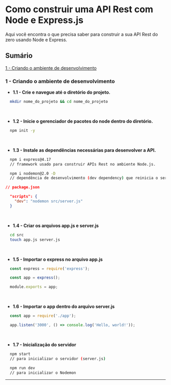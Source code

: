 # Como construir uma API Rest com Node e Express.js

Aqui você encontra o que precisa saber para construir a sua API Rest do zero usando Node e Express.

## Sumário
[1 - Criando o ambiente de desenvolvimento](#1---criando-o-ambiente-de-desenvolvimento)


### <strong>1 - Criando o ambiente de desenvolvimento</strong>

  - <strong>1.1 - Crie e navegue até o diretório do projeto.</strong>

  ```sh
    mkdir nome_do_projeto && cd nome_do_projeto
  ```
 <br />

  - <strong>1.2 - Inicie o gerenciador de pacotes do node dentro do diretório.</strong>

  ```sh
    npm init -y
  ```
 <br />

  - <strong>1.3 - Instale as dependências necessárias para desenvolver a API.</strong>
  ```sh
    npm i express@4.17 
    // framework usado para construir APIs Rest no ambiente Node.js.

    npm i nodemon@2.0 -D
    // dependência de desenvolvimento (dev dependency) que reinicia o servidor a cada alteração feita no código.
  ```

  ```json
  // package.json

    "scripts": {
      "dev": "nodemon src/server.js"
    }

  ```
  <br />

  - <strong>1.4 - Criar os arquivos app.js e server.js</strong>
  
  ```sh
    cd src
    touch app.js server.js 
  ```

  <br />

  - <strong>1.5 - Importar o express no arquivo app.js</strong>
  ```js
    const express = require('express');

    const app = express();

    module.exports = app;
  ```

  <br />

  - <strong>1.6 - Importar o app dentro do arquivo server.js</strong>
  ```js
    const app = require('./app');

    app.listen('3000', () => console.log('Hello, world!'));
  ```
  
  <br />

  - <strong>1.7 - Inicialização do servidor</strong>

  ```sh
    npm start
    // para inicializar o servidor (server.js)

    npm run dev
    // para inicializar o Nodemon
  ```

---


 
 
